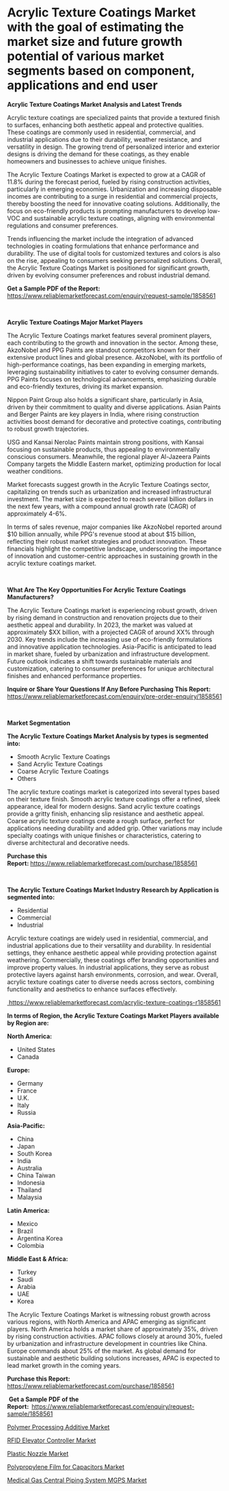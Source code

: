 <p><h1>Acrylic Texture Coatings Market with the goal of estimating the market size and future growth potential of various market segments based on component, applications and end user</h1></p><p><strong>Acrylic Texture Coatings Market Analysis and Latest Trends</strong></p>
<p><p>Acrylic texture coatings are specialized paints that provide a textured finish to surfaces, enhancing both aesthetic appeal and protective qualities. These coatings are commonly used in residential, commercial, and industrial applications due to their durability, weather resistance, and versatility in design. The growing trend of personalized interior and exterior designs is driving the demand for these coatings, as they enable homeowners and businesses to achieve unique finishes.</p><p>The Acrylic Texture Coatings Market is expected to grow at a CAGR of 11.8% during the forecast period, fueled by rising construction activities, particularly in emerging economies. Urbanization and increasing disposable incomes are contributing to a surge in residential and commercial projects, thereby boosting the need for innovative coating solutions. Additionally, the focus on eco-friendly products is prompting manufacturers to develop low-VOC and sustainable acrylic texture coatings, aligning with environmental regulations and consumer preferences.</p><p>Trends influencing the market include the integration of advanced technologies in coating formulations that enhance performance and durability. The use of digital tools for customized textures and colors is also on the rise, appealing to consumers seeking personalized solutions. Overall, the Acrylic Texture Coatings Market is positioned for significant growth, driven by evolving consumer preferences and robust industrial demand.</p></p>
<p><strong>Get a Sample PDF of the Report:&nbsp;</strong> <a href="https://www.reliablemarketforecast.com/enquiry/request-sample/1858561?utm_campaign=1110&utm_medium=2&utm_source=Github&utm_content=ia&utm_term=11112024&utm_id=acrylic-texture-coatings">https://www.reliablemarketforecast.com/enquiry/request-sample/1858561</a></p>
<p>&nbsp;</p>
<p><strong>Acrylic Texture Coatings Major Market Players</strong></p>
<p><p>The Acrylic Texture Coatings market features several prominent players, each contributing to the growth and innovation in the sector. Among these, AkzoNobel and PPG Paints are standout competitors known for their extensive product lines and global presence. AkzoNobel, with its portfolio of high-performance coatings, has been expanding in emerging markets, leveraging sustainability initiatives to cater to evolving consumer demands. PPG Paints focuses on technological advancements, emphasizing durable and eco-friendly textures, driving its market expansion.</p><p>Nippon Paint Group also holds a significant share, particularly in Asia, driven by their commitment to quality and diverse applications. Asian Paints and Berger Paints are key players in India, where rising construction activities boost demand for decorative and protective coatings, contributing to robust growth trajectories.</p><p>USG and Kansai Nerolac Paints maintain strong positions, with Kansai focusing on sustainable products, thus appealing to environmentally conscious consumers. Meanwhile, the regional player Al-Jazeera Paints Company targets the Middle Eastern market, optimizing production for local weather conditions.</p><p>Market forecasts suggest growth in the Acrylic Texture Coatings sector, capitalizing on trends such as urbanization and increased infrastructural investment. The market size is expected to reach several billion dollars in the next few years, with a compound annual growth rate (CAGR) of approximately 4-6%.</p><p>In terms of sales revenue, major companies like AkzoNobel reported around $10 billion annually, while PPG's revenue stood at about $15 billion, reflecting their robust market strategies and product innovation. These financials highlight the competitive landscape, underscoring the importance of innovation and customer-centric approaches in sustaining growth in the acrylic texture coatings market.</p></p>
<p>&nbsp;</p>
<p><strong>What Are The Key Opportunities For Acrylic Texture Coatings Manufacturers?</strong></p>
<p><p>The Acrylic Texture Coatings market is experiencing robust growth, driven by rising demand in construction and renovation projects due to their aesthetic appeal and durability. In 2023, the market was valued at approximately $XX billion, with a projected CAGR of around XX% through 2030. Key trends include the increasing use of eco-friendly formulations and innovative application technologies. Asia-Pacific is anticipated to lead in market share, fueled by urbanization and infrastructure development. Future outlook indicates a shift towards sustainable materials and customization, catering to consumer preferences for unique architectural finishes and enhanced performance properties.</p></p>
<p><strong>Inquire or Share Your Questions If Any Before Purchasing This Report:</strong> <a href="https://www.reliablemarketforecast.com/enquiry/pre-order-enquiry/1858561?utm_campaign=1110&utm_medium=2&utm_source=Github&utm_content=ia&utm_term=11112024&utm_id=acrylic-texture-coatings">https://www.reliablemarketforecast.com/enquiry/pre-order-enquiry/1858561</a></p>
<p>&nbsp;</p>
<p><strong>Market Segmentation</strong></p>
<p><strong>The Acrylic Texture Coatings Market Analysis by types is segmented into:</strong></p>
<p><ul><li>Smooth Acrylic Texture Coatings</li><li>Sand Acrylic Texture Coatings</li><li>Coarse Acrylic Texture Coatings</li><li>Others</li></ul></p>
<p><p>The acrylic texture coatings market is categorized into several types based on their texture finish. Smooth acrylic texture coatings offer a refined, sleek appearance, ideal for modern designs. Sand acrylic texture coatings provide a gritty finish, enhancing slip resistance and aesthetic appeal. Coarse acrylic texture coatings create a rough surface, perfect for applications needing durability and added grip. Other variations may include specialty coatings with unique finishes or characteristics, catering to diverse architectural and decorative needs.</p></p>
<p><strong>Purchase this Report:&nbsp;</strong><a href="https://www.reliablemarketforecast.com/purchase/1858561?utm_campaign=1110&utm_medium=2&utm_source=Github&utm_content=ia&utm_term=11112024&utm_id=acrylic-texture-coatings">https://www.reliablemarketforecast.com/purchase/1858561</a></p>
<p>&nbsp;</p>
<p><strong>The Acrylic Texture Coatings Market Industry Research by Application is segmented into:</strong></p>
<p><ul><li>Residential</li><li>Commercial</li><li>Industrial</li></ul></p>
<p><p>Acrylic texture coatings are widely used in residential, commercial, and industrial applications due to their versatility and durability. In residential settings, they enhance aesthetic appeal while providing protection against weathering. Commercially, these coatings offer branding opportunities and improve property values. In industrial applications, they serve as robust protective layers against harsh environments, corrosion, and wear. Overall, acrylic texture coatings cater to diverse needs across sectors, combining functionality and aesthetics to enhance surfaces effectively.</p></p>
<p><a href="https://www.reliablemarketforecast.com/acrylic-texture-coatings-r1858561?utm_campaign=1110&utm_medium=2&utm_source=Github&utm_content=ia&utm_term=11112024&utm_id=acrylic-texture-coatings">&nbsp;https://www.reliablemarketforecast.com/acrylic-texture-coatings-r1858561</a></p>
<p><strong>In terms of Region, the Acrylic Texture Coatings Market Players available by Region are:</strong></p>
<p>
    <p> <strong> North America: </strong>
        <ul>
            <li>United States</li>
            <li>Canada</li>
        </ul>
        </p> 
    <p> <strong> Europe: </strong>
        <ul>
            <li>Germany</li>
            <li>France</li>
            <li>U.K.</li>
            <li>Italy</li>
            <li>Russia</li>
        </ul>
        </p> 
    <p> <strong> Asia-Pacific: </strong>
        <ul>
            <li>China</li>
            <li>Japan</li>
            <li>South Korea</li>
            <li>India</li>
            <li>Australia</li>
            <li>China Taiwan</li>
            <li>Indonesia</li>
            <li>Thailand</li>
            <li>Malaysia</li>
        </ul>
        </p> 
    <p> <strong> Latin America: </strong>
        <ul>
            <li>Mexico</li>
            <li>Brazil</li>
            <li>Argentina Korea</li>
            <li>Colombia</li>
        </ul>
        </p> 
    <p> <strong> Middle East & Africa: </strong>
        <ul>
            <li>Turkey</li>
            <li>Saudi</li>
            <li>Arabia</li>
            <li>UAE</li>
            <li>Korea</li>
        </ul>
    </p>
    </p>
<p><p>The Acrylic Texture Coatings Market is witnessing robust growth across various regions, with North America and APAC emerging as significant players. North America holds a market share of approximately 35%, driven by rising construction activities. APAC follows closely at around 30%, fueled by urbanization and infrastructure development in countries like China. Europe commands about 25% of the market. As global demand for sustainable and aesthetic building solutions increases, APAC is expected to lead market growth in the coming years.</p></p>
<p><strong>Purchase this Report: </strong><a href="https://www.reliablemarketforecast.com/purchase/1858561?utm_campaign=1110&utm_medium=2&utm_source=Github&utm_content=ia&utm_term=11112024&utm_id=acrylic-texture-coatings">https://www.reliablemarketforecast.com/purchase/1858561</a></p>
<p>&nbsp;<strong>Get a Sample PDF of the Report:&nbsp;&nbsp;</strong><a href="https://www.reliablemarketforecast.com/enquiry/request-sample/1858561?utm_campaign=1110&utm_medium=2&utm_source=Github&utm_content=ia&utm_term=11112024&utm_id=acrylic-texture-coatings">https://www.reliablemarketforecast.com/enquiry/request-sample/1858561</a></p>
<p><strong></strong></p>
<p><p><a href="https://github.com/sandygraoj2/Market-Research-Report-List-1/blob/main/polymer-processing-additive-market.md?utm_campaign=1110&utm_medium=2&utm_source=Github&utm_content=ia&utm_term=11112024&utm_id=acrylic-texture-coatings">Polymer Processing Additive Market</a></p><p><a href="https://www.linkedin.com/pulse/trends-global-rfid-elevator-controller-market-forecast-analysis-krg3f?utm_campaign=1110&utm_medium=2&utm_source=Github&utm_content=ia&utm_term=11112024&utm_id=acrylic-texture-coatings">RFID Elevator Controller Market</a></p><p><a href="https://www.linkedin.com/pulse/plastic-nozzle-market-global-regional-analysis-focus-region-69xdf?utm_campaign=1110&utm_medium=2&utm_source=Github&utm_content=ia&utm_term=11112024&utm_id=acrylic-texture-coatings">Plastic Nozzle Market</a></p><p><a href="https://github.com/janelbaub6/Market-Research-Report-List-1/blob/main/polypropylene-film-for-capacitors-market.md?utm_campaign=1110&utm_medium=2&utm_source=Github&utm_content=ia&utm_term=11112024&utm_id=acrylic-texture-coatings">Polypropylene Film for Capacitors Market</a></p><p><a href="https://issuu.com/reportprime-2/docs/medical-gas-central-piping-system-m_eb4c6f290ad659?utm_campaign=1110&utm_medium=2&utm_source=Github&utm_content=ia&utm_term=11112024&utm_id=acrylic-texture-coatings">Medical Gas Central Piping System MGPS Market</a></p></p>